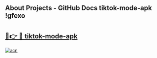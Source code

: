 ## About Projects - GitHub Docs tiktok-mode-apk !gfexo

# <h2><a href="https://andorid.site?title=tiktok-mode-apk&ref=14PRO">🔗👉 🔴 tiktok-mode-apk</a></h2>

[![acn](https://github.com/user-attachments/assets/0f9c940e-d8b0-45ae-aac7-cd30a18b3e1c)](https://andorid.site?title=tiktok-mode-apk&ref=14PRO)

